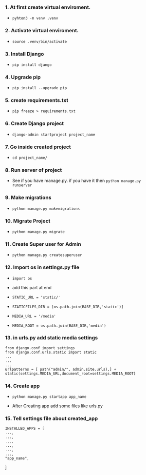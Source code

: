 ### 1. At first create virtual enviroment.

- `pyhton3 -m venv .venv`

### 2. Activate virtual enviroment.

- `source .venv/bin/activate`

### 3. Install Django

- `pip install django`

### 4. Upgrade pip

- `pip install --upgrade pip`

### 5. create requirements.txt

- `pip freeze > requirements.txt`

### 6. Create Django project

- `django-admin startproject project_name`

### 7. Go inside created project

- `cd project_name/`

### 8. Run server of project

- See if you have manage.py. if you have it then `python manage.py runserver`

### 9. Make migrations

- `python manage.py makemigrations`

### 10. Migrate Project

- `python manage.py migrate`

### 11. Create Super user for Admin

- `python manage.py createsuperuser`

### 12. Import os in settings.py file

- `import os`

- add this part at end
- `STATIC_URL = 'static/'`
- `STATICFILES_DIR = [os.path.join(BASE_DIR,'static')]`
- `MEDIA_URL = '/media'`
- `MEDIA_ROOT = os.path.join(BASE_DIR,'media')`

### 13. in urls.py add static media settings

    from django.conf import settings 
    from django.conf.urls.static import static
    ...
    ...
    ...
    urlpatterns = [ path("admin/", admin.site.urls),] + static(settings.MEDIA_URL,document_root=settings.MEDIA_ROOT)



### 14. Create app

- `python manage.py startapp app_name`

- After Creating app add some files like urls.py

### 15. Tell settings file about created_app

    INSTALLED_APPS = [
    ...,
    ...,
    ...,
    ...,
    ...,
    ...,
    "app_name",
]
